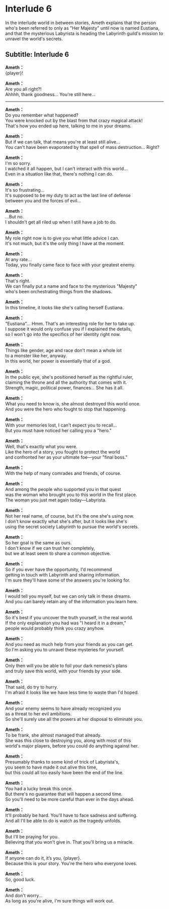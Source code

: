 # Interlude 6
In the interlude world in between stories, Ameth explains that the person who's been referred to only as \"Her Majesty\" until now is named Eustiana, and that the mysterious Labyrista is heading the Labyrinth guild's mission to unravel the world's secrets.
  
## Subtitle: Interlude 6
  
**Ameth：**  
{player}!  
  
**Ameth：**  
Are you all right?!  
Ahhhh, thank goodness... You're still here...  
  

---  
  
**Ameth：**  
Do you remember what happened?  
You were knocked out by the blast from that crazy magical attack!  
That's how you ended up here, talking to me in your dreams.  
  
**Ameth：**  
But if we can talk, that means you're at least still alive...  
You can't have been evaporated by that spell of mass destruction... Right?  
  
**Ameth：**  
I'm so sorry.  
I watched it all happen, but I can't interact with this world...  
Even in a situation like that, there's nothing I can do.  
  
**Ameth：**  
It's so frustrating...  
It's supposed to be my duty to act as the last line of defense  
between you and the forces of evil...  
  
**Ameth：**  
...But no.  
I shouldn't get all riled up when I still have a job to do.  
  
**Ameth：**  
My role right now is to give you what little advice I can.  
It's not much, but it's the only thing I have at the moment.  
  
**Ameth：**  
At any rate...  
Today, you finally came face to face with your greatest enemy.  
  
**Ameth：**  
That's right.  
We can finally put a name and face to the mysterious \"Majesty\"  
who's been orchestrating things from the shadows.  
  
**Ameth：**  
In this timeline, it looks like she's calling herself Eustiana.  
  
**Ameth：**  
\"Eustiana\"... Hmm. That's an interesting role for her to take up.  
I suppose it would only confuse you if I explained the details,  
so I won't go into the specifics of her identity right now.  
  
**Ameth：**  
Things like gender, age and race don't mean a whole lot  
to a monster like her, anyway.  
In this world, her power is essentially that of a god.  
  
**Ameth：**  
In the public eye, she's positioned herself as the rightful ruler,  
claiming the throne and all the authority that comes with it.  
Strength, magic, political power, finances... She has it all.  
  
**Ameth：**  
What you need to know is, she almost destroyed this world once.  
And you were the hero who fought to stop that happening.  
  
**Ameth：**  
With your memories lost, I can't expect you to recall...  
But you must have noticed her calling you a \"hero.\"  
  
**Ameth：**  
Well, that's exactly what you were.  
Like the hero of a story, you fought to protect the world  
and confronted her as your ultimate foe—your \"final boss.\"  
  
**Ameth：**  
With the help of many comrades and friends, of course.  
  
**Ameth：**  
And among the people who supported you in that quest  
was the woman who brought you to this world in the first place.  
The woman you just met again today—Labyrista.  
  
**Ameth：**  
Not her real name, of course, but it's the one she's using now.  
I don't know exactly what she's after, but it looks like she's  
using the secret society Labyrinth to pursue the world's secrets.  
  
**Ameth：**  
So her goal is the same as ours.  
I don't know if we can trust her completely,  
but we at least seem to share a common objective.  
  
**Ameth：**  
So if you ever have the opportunity, I'd recommend  
getting in touch with Labyrinth and sharing information.  
I'm sure they'll have some of the answers you're looking for.  
  
**Ameth：**  
I would tell you myself, but we can only talk in these dreams.  
And you can barely retain any of the information you learn here.  
  
**Ameth：**  
So it's best if you uncover the truth yourself, in the real world.  
If the only explanation you had was \"I heard it in a dream,\"  
people would probably think you crazy anyhow.  
  
**Ameth：**  
And you need as much help from your friends as you can get.  
So I'm asking you to unravel these mysteries for yourself.  
  
**Ameth：**  
Only then will you be able to foil your dark nemesis's plans  
and truly save this world, with your friends by your side.  
  
**Ameth：**  
That said, do try to hurry.  
I'm afraid it looks like we have less time to waste than I'd hoped.  
  
**Ameth：**  
And your enemy seems to have already recognized you  
as a threat to her evil ambitions.  
So she'll surely use all the powers at her disposal to eliminate you.  
  
**Ameth：**  
To be frank, she almost managed that already.  
She was this close to destroying you, along with most of this  
world's major players, before you could do anything against her.  
  
**Ameth：**  
Presumably thanks to some kind of trick of Labyrista's,  
you seem to have made it out alive this time,  
but this could all too easily have been the end of the line.  
  
**Ameth：**  
You had a lucky break this once.  
But there's no guarantee that will happen a second time.  
So you'll need to be more careful than ever in the days ahead.  
  
**Ameth：**  
It'll probably be hard. You'll have to face sadness and suffering.  
And all I'll be able to do is watch as the tragedy unfolds.  
  
**Ameth：**  
But I'll be praying for you.  
Believing that you won't give in. That you'll bring us a miracle.  
  
**Ameth：**  
If anyone can do it, it’s you, {player}.  
Because this is your story. You're the hero who everyone loves.  
  
**Ameth：**  
So, good luck.  
  
**Ameth：**  
And don't worry...  
As long as you're alive, I'm sure things will work out.  
